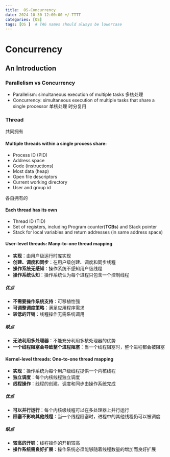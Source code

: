 ```yaml
---
title:  OS-Concurrency
date: 2024-10-30 12:00:00 +/-TTTT
categories: [OS]
tags: [OS ]  # TAG names should always be lowercase
---
```

# Concurrency

## An Introduction

### Parallelism vs Concurrency
- Parallelism: simultaneous execution of multiple tasks 多核处理
- Concurrency: simultaneous execution of multiple tasks that share a single processor  单核处理 时分复用

### Thread
共同拥有
#### **Multiple threads within a single process share:**
- Process ID (PID) 
- Address space
- Code (instructions) 
- Most data (heap) 
- Open file descriptors 
- Current working directory 
- User and group id 

各自拥有的
#### **Each thread has its own**
- Thread ID (TID) 
- Set of registers, including Program counter(**TCBs**) and Stack pointer 
- Stack for local variables and return addresses (in same address space)
#### User-level threads: Many-to-one thread mapping

- **实现**：由用户级运行时库实现
- **创建、调度和同步**：在用户级创建、调度和同步线程
- **操作系统无感知**：操作系统不感知用户级线程
- **操作系统认知**：操作系统认为每个进程只包含一个控制线程

##### 优点
- **不需要操作系统支持**：可移植性强
- **可调整调度策略**：满足应用程序需求
- **较低的开销**：线程操作无需系统调用

##### 缺点
- **无法利用多处理器**：不能充分利用多核处理器的优势
- **一个线程阻塞会导致整个进程阻塞**：当一个线程阻塞时，整个进程都会被阻塞

#### Kernel-level threads: One-to-one thread mapping 

- **实现**：操作系统为每个用户级线程提供一个内核线程
- **独立调度**：每个内核线程独立调度
- **线程操作**：线程的创建、调度和同步由操作系统完成

##### 优点
- **可以并行运行**：每个内核级线程可以在多处理器上并行运行
- **阻塞不影响其他线程**：当一个线程阻塞时，进程中的其他线程仍可以被调度

##### 缺点
- **较高的开销**：线程操作的开销较高
- **操作系统需良好扩展**：操作系统必须能够随着线程数量的增加而良好扩展





